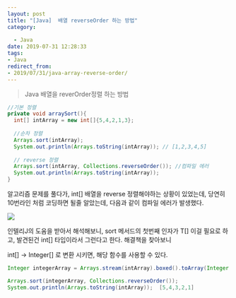 ```yaml
---
layout: post
title: "[Java]  배열 reverseOrder 하는 방법" 
category:
   
  - Java
date: 2019-07-31 12:28:33
tags: 
- Java
redirect_from: 
- 2019/07/31/java-array-reverse-order/
---
```


> Java 배열을 reverOrder정렬 하는 방법



```java
//기본 정렬
private void arraySort(){
  int[] intArray = new int[]{5,4,2,1,3};
	
  //순차 정렬
  Arrays.sort(intArray);
  System.out.println(Arrays.toString(intArray)); // [1,2,3,4,5]
  
  // reverse 정렬
  Arrays.sort(intArray, Collections.reverseOrder()); //컴파일 에러
  System.out.println(Arrays.toString(intArray)); 
}
```

알고리즘 문제를 풀다가, int[] 배열을 reverse 정렬해야하는 상황이 있었는데, 당연히 10번라인 처럼 코딩하면 될줄 알았는데, 다음과 같이 컴파일 에러가 발생했다. 



![](/images/reverseOrder.png)

인텔리J의 도움을 받아서 해석해보니,  sort 메서드의 첫번째 인자가 T[] 이걸 필요로 하고, 발견된건 int[] 타입이라서 그런다고 한다. 해결책을 찾아보니

int[] -> Integer[] 로 변환 시키면, 해당 함수를 사용할 수 있다.

```java
Integer integerArray = Arrays.stream(intArray).boxed().toArray(Integer::new);

Arrays.sort(integerArray, Collections.reverseOrder());
System.out.println(Arrays.toString(intArray));  [5,4,3,2,1]
```

